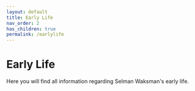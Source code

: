 ```yaml
---
layout: default
title: Early Life
nav_order: 2
has_children: true
permalink: /earlylife
---
```


# Early Life

Here you will find all information regarding Selman Waksman's early life.

